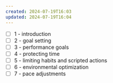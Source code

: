 ```yaml
---
created: 2024-07-19T16:03
updated: 2024-07-19T16:04
---
```

- [ ] 1 - introduction
- [ ] 2 - goal setting
- [ ] 3 - performance goals
- [ ] 4 - protecting time
- [ ] 5 - limiting habits and scripted actions
- [ ] 6 - environmental optimization
- [ ] 7 - pace adjustments